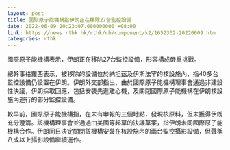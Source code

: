 ```yaml
---
layout: post
title: 國際原子能機構指伊朗正在移除27台監控設備
date: 2022-06-09 20:23:07.000000000 +08:00
link: https://news.rthk.hk/rthk/ch/component/k2/1652362-20220609.htm
categories: rthk
---
```


國際原子能機構表示，伊朗正在移除27台監控設備，形容構成嚴重挑戰。

總幹事格羅西表示，被移除的設備位於納坦茲及伊斯法罕的核設施內，指40多台監控設備仍設置在伊朗。伊朗外交部指出，由於國際原子能機構理事會通過非建設性決議，伊朗採取回應，包括安裝先進離心機，及關閉國際原子能機構在伊朗核設施內運行的部分監控設備。

較早前，國際原子能機構指，在未有申報的三個地點，發現核原料，但未獲得伊朗充分澄清。該機構理事會並通過由美國等起草的決議草案，指伊朗未同國際原子能機構合作。伊朗同日決定關閉該機構安裝在核設施內的兩台監控攝影設備，但聲稱八成以上攝影設備繼續運作。
